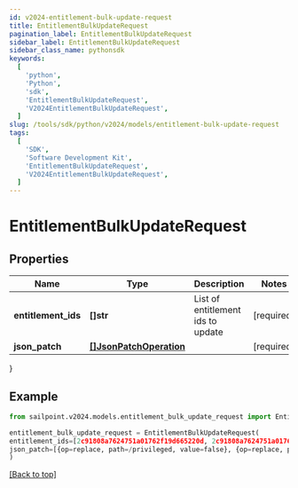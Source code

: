 ```yaml
---
id: v2024-entitlement-bulk-update-request
title: EntitlementBulkUpdateRequest
pagination_label: EntitlementBulkUpdateRequest
sidebar_label: EntitlementBulkUpdateRequest
sidebar_class_name: pythonsdk
keywords:
  [
    'python',
    'Python',
    'sdk',
    'EntitlementBulkUpdateRequest',
    'V2024EntitlementBulkUpdateRequest',
  ]
slug: /tools/sdk/python/v2024/models/entitlement-bulk-update-request
tags:
  [
    'SDK',
    'Software Development Kit',
    'EntitlementBulkUpdateRequest',
    'V2024EntitlementBulkUpdateRequest',
  ]
---
```


# EntitlementBulkUpdateRequest

## Properties

| Name | Type | Description | Notes |
| --- | --- | --- | --- |
| **entitlement_ids** | **[]str** | List of entitlement ids to update | [required] |
| **json_patch** | [**[]JsonPatchOperation**](json-patch-operation) |  | [required] |

}

## Example

```python
from sailpoint.v2024.models.entitlement_bulk_update_request import EntitlementBulkUpdateRequest

entitlement_bulk_update_request = EntitlementBulkUpdateRequest(
entitlement_ids=[2c91808a7624751a01762f19d665220d, 2c91808a7624751a01762f19d67c220e, 2c91808a7624751a01762f19d692220f],
json_patch=[{op=replace, path=/privileged, value=false}, {op=replace, path=/requestable, value=false}]
)

```

[[Back to top]](#)
